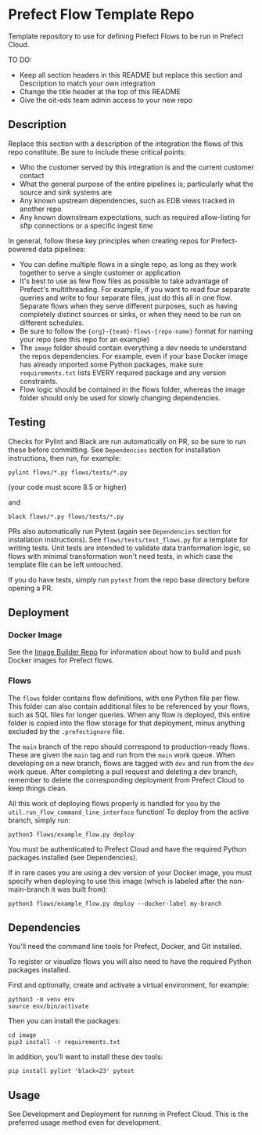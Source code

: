 # Prefect Flow Template Repo

Template repository to use for defining Prefect Flows to be run in Prefect Cloud.

TO DO:
 - Keep all section headers in this README but replace this section and Description to match your own integration
 - Change the title header at the top of this README
 - Give the oit-eds team admin access to your new repo

## Description

Replace this section with a description of the integration the flows of this repo constitute. Be sure to include these critical points:
 - Who the customer served by this integration is and the current customer contact
 - What the general purpose of the entire pipelines is; particularly what the source and sink systems are
 - Any known upstream dependencies, such as EDB views tracked in another repo
 - Any known downstream expectations, such as required allow-listing for sftp connections or a specific ingest time

In general, follow these key principles when creating repos for Prefect-powered data pipelines:
 - You can define multiple flows in a single repo, as long as they work together to serve a single customer or application
 - It's best to use as few flow files as possible to take advantage of Prefect's multithreading. For example, if you want to read four separate queries and write to four separate files, just do this all in one flow. Separate flows when they serve different purposes, such as having completely distinct sources or sinks, or when they need to be run on different schedules.
 - Be sure to follow the `{org}-{team}-flows-{repo-name}` format for naming your repo (see this repo for an example)
 - The `image` folder should contain everything a dev needs to understand the repos dependencies. For example, even if your base Docker image has already imported some Python packages, make sure `requirements.txt` lists EVERY required package and any version constraints.
 - Flow logic should be contained in the flows folder, whereas the image folder should only be used for slowly changing dependencies.

## Testing

Checks for Pylint and Black are run automatically on PR, so be sure to run these before committing. See `Dependencies` section for installation instructions, then run, for example:

```
pylint flows/*.py flows/tests/*.py
```
(your code must score 8.5 or higher)

and

```
black flows/*.py flows/tests/*.py
```

PRs also automatically run Pytest (again see `Dependencies` section for installation instructions). See `flows/tests/test_flows.py` for a template for writing tests. Unit tests are intended to validate data tranformation logic, so flows with minimal transformation won't need tests, in which case the template file can be left untouched.

If you do have tests, simply run `pytest` from the repo base directory before opening a PR.

## Deployment

### Docker Image

See the [Image Builder Repo](https://github.com/UCBoulder/oit-ds-tools-image-builder) for information about how to build and push Docker images for Prefect flows.

### Flows

The `flows` folder contains flow definitions, with one Python file per flow. This folder can also contain additional files to be referenced by your flows, such as SQL files for longer queries. When any flow is deployed, this entire folder is copied into the flow storage for that deployment, minus anything excluded by the `.prefectignore` file.

The `main` branch of the repo should correspond to production-ready flows. These are given the `main` tag and run from the `main` work queue. When developing on a new branch, flows are tagged with `dev` and run from the `dev` work queue. After completing a pull request and deleting a dev branch, remember to delete the corresponding deployment from Prefect Cloud to keep things clean.

All this work of deploying flows properly is handled for you by the `util.run_flow_command_line_interface` function! To deploy from the active branch, simply run:

```
python3 flows/example_flow.py deploy
```

You must be authenticated to Prefect Cloud and have the required Python packages installed (see Dependencies).

If in rare cases you are using a dev version of your Docker image, you must specify when deploying to use this image (which is labeled after the non-main-branch it was built from):

```
python3 flows/example_flow.py deploy --docker-label my-branch
```


## Dependencies

You'll need the command line tools for Prefect, Docker, and Git installed.

To register or visualize flows you will also need to have the required Python packages installed.

First and optionally, create and activate a virtual environment, for example:

```
python3 -m venv env
source env/bin/activate
```

Then you can install the packages:

```
cd image
pip3 install -r requirements.txt
```

In addition, you'll want to install these dev tools:

```
pip install pylint 'black<23' pytest
```

## Usage

See Development and Deployment for running in Prefect Cloud. This is the preferred usage method even for development.
